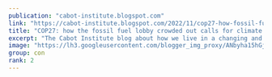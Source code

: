```yaml
---
publication: "cabot-institute.blogspot.com"
link: "https://cabot-institute.blogspot.com/2022/11/cop27-how-fossil-fuel-lobby-crowded-out.html"
title: "COP27: how the fossil fuel lobby crowded out calls for climate justice"
excerpt: "The Cabot Institute blog about how we live in a changing and uncertain  world. The University of Bristol's institute for environmental research."
image: "https://lh3.googleusercontent.com/blogger_img_proxy/ANbyha15hGjpSBs3AjZR2rFRDNL-7ZPxQYLJ9CDVtpMBoDEiWGkuxTS1VV0oCTU8s6fcCRy49JNWdUaqL23yA9LK6bT6rTztrUNLrrXJchB5aSPCWturI4yfo37Czd9z9-Y02of6Y0e3Ux7R2APrKU4IAwcpOCGGQR8pl0BRlpOaDc6JFZ-qECs5Pp0LuR6-wOkfv4PjSZgxlHOL_SAHZLWQXgTyQFzZjwxZfQ=w1200-h630-p-k-no-nu"
group: con
rank: 2
---
```

